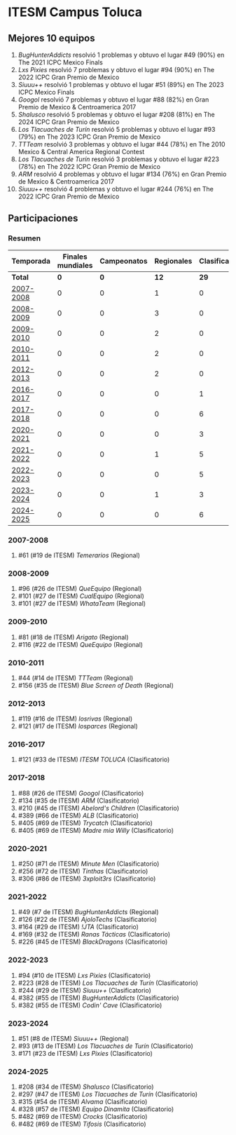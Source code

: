 ---
---

# ITESM Campus Toluca

## Mejores 10 equipos

1. _BugHunterAddicts_ resolvió 1 problemas y obtuvo el lugar #49 (90%) en The 2021 ICPC Mexico Finals
1. _Lxs Pixies_ resolvió 7 problemas y obtuvo el lugar #94 (90%) en The 2022 ICPC Gran Premio de Mexico
1. _Siuuu++_ resolvió 1 problemas y obtuvo el lugar #51 (89%) en The 2023 ICPC Mexico Finals
1. _Googol_ resolvió 7 problemas y obtuvo el lugar #88 (82%) en Gran Premio de Mexico & Centroamerica 2017
1. _Shalusco_ resolvió 5 problemas y obtuvo el lugar #208 (81%) en The 2024 ICPC Gran Premio de Mexico
1. _Los Tlacuaches de Turín_ resolvió 5 problemas y obtuvo el lugar #93 (79%) en The 2023 ICPC Gran Premio de Mexico
1. _TTTeam_ resolvió 3 problemas y obtuvo el lugar #44 (78%) en The 2010 Mexico & Central America Regional Contest
1. _Los Tlacuaches de Turín_ resolvió 3 problemas y obtuvo el lugar #223 (78%) en The 2022 ICPC Gran Premio de Mexico
1. _ARM_ resolvió 4 problemas y obtuvo el lugar #134 (76%) en Gran Premio de Mexico & Centroamerica 2017
1. _Siuuu++_ resolvió 4 problemas y obtuvo el lugar #244 (76%) en The 2022 ICPC Gran Premio de Mexico

## Participaciones

### Resumen

| Temporada | Finales mundiales | Campeonatos | Regionales | Clasificatorios | Equipos |
| --- | --- | --- | --- | --- | --- |
| **Total** | **0** | **0** | **12** | **29** | **39** |
| [2007-2008](#2007-2008) | 0 | 0 | 1 | 0 | 1 |
| [2008-2009](#2008-2009) | 0 | 0 | 3 | 0 | 3 |
| [2009-2010](#2009-2010) | 0 | 0 | 2 | 0 | 2 |
| [2010-2011](#2010-2011) | 0 | 0 | 2 | 0 | 2 |
| [2012-2013](#2012-2013) | 0 | 0 | 2 | 0 | 2 |
| [2016-2017](#2016-2017) | 0 | 0 | 0 | 1 | 1 |
| [2017-2018](#2017-2018) | 0 | 0 | 0 | 6 | 6 |
| [2020-2021](#2020-2021) | 0 | 0 | 0 | 3 | 3 |
| [2021-2022](#2021-2022) | 0 | 0 | 1 | 5 | 5 |
| [2022-2023](#2022-2023) | 0 | 0 | 0 | 5 | 5 |
| [2023-2024](#2023-2024) | 0 | 0 | 1 | 3 | 3 |
| [2024-2025](#2024-2025) | 0 | 0 | 0 | 6 | 6 |

### 2007-2008

1. #61 (#19 de ITESM) _Temerarios_ (Regional)

### 2008-2009

1. #96 (#26 de ITESM) _QueEquipo_ (Regional)
1. #101 (#27 de ITESM) _CualEquipo_ (Regional)
1. #101 (#27 de ITESM) _WhataTeam_ (Regional)

### 2009-2010

1. #81 (#18 de ITESM) _Arigato_ (Regional)
1. #116 (#22 de ITESM) _QueEquipo_ (Regional)

### 2010-2011

1. #44 (#14 de ITESM) _TTTeam_ (Regional)
1. #156 (#35 de ITESM) _Blue Screen of Death_ (Regional)

### 2012-2013

1. #119 (#16 de ITESM) _losrivas_ (Regional)
1. #121 (#17 de ITESM) _losparces_ (Regional)

### 2016-2017

1. #121 (#33 de ITESM) _ITESM TOLUCA_ (Clasificatorio)

### 2017-2018

1. #88 (#26 de ITESM) _Googol_ (Clasificatorio)
1. #134 (#35 de ITESM) _ARM_ (Clasificatorio)
1. #210 (#45 de ITESM) _Abelord's Children_ (Clasificatorio)
1. #389 (#66 de ITESM) _ALB_ (Clasificatorio)
1. #405 (#69 de ITESM) _Trycatch_ (Clasificatorio)
1. #405 (#69 de ITESM) _Madre mia Willy_ (Clasificatorio)

### 2020-2021

1. #250 (#71 de ITESM) _Minute Men_ (Clasificatorio)
1. #256 (#72 de ITESM) _Tinthas_ (Clasificatorio)
1. #306 (#86 de ITESM) _3xploit3rs_ (Clasificatorio)

### 2021-2022

1. #49 (#7 de ITESM) _BugHunterAddicts_ (Regional)
1. #126 (#22 de ITESM) _AjoloTechs_ (Clasificatorio)
1. #164 (#29 de ITESM) _!JTA_ (Clasificatorio)
1. #169 (#32 de ITESM) _Ranas Tácticas_ (Clasificatorio)
1. #226 (#45 de ITESM) _BlackDragons_ (Clasificatorio)

### 2022-2023

1. #94 (#10 de ITESM) _Lxs Pixies_ (Clasificatorio)
1. #223 (#28 de ITESM) _Los Tlacuaches de Turín_ (Clasificatorio)
1. #244 (#29 de ITESM) _Siuuu++_ (Clasificatorio)
1. #382 (#55 de ITESM) _BugHunterAddicts_ (Clasificatorio)
1. #382 (#55 de ITESM) _Codin' Cave_ (Clasificatorio)

### 2023-2024

1. #51 (#8 de ITESM) _Siuuu++_ (Regional)
1. #93 (#13 de ITESM) _Los Tlacuaches de Turín_ (Clasificatorio)
1. #171 (#23 de ITESM) _Lxs Pixies_ (Clasificatorio)

### 2024-2025

1. #208 (#34 de ITESM) _Shalusco_ (Clasificatorio)
1. #297 (#47 de ITESM) _Los Tlacuaches de Turín_ (Clasificatorio)
1. #315 (#54 de ITESM) _Alvama_ (Clasificatorio)
1. #328 (#57 de ITESM) _Equipo Dinamita_ (Clasificatorio)
1. #482 (#69 de ITESM) _Crocks_ (Clasificatorio)
1. #482 (#69 de ITESM) _Tifosis_ (Clasificatorio)



